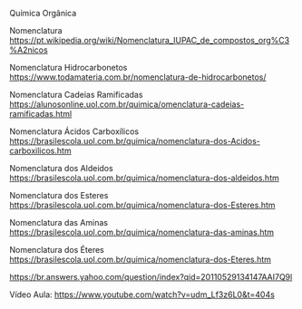 Química Orgânica

Nomenclatura
https://pt.wikipedia.org/wiki/Nomenclatura_IUPAC_de_compostos_org%C3%A2nicos

Nomenclatura Hidrocarbonetos
https://www.todamateria.com.br/nomenclatura-de-hidrocarbonetos/

Nomenclatura Cadeias Ramificadas
https://alunosonline.uol.com.br/quimica/omenclatura-cadeias-ramificadas.html

Nomenclatura Ácidos Carboxílicos
https://brasilescola.uol.com.br/quimica/nomenclatura-dos-Acidos-carboxilicos.htm

Nomenclatura dos Aldeidos
https://brasilescola.uol.com.br/quimica/nomenclatura-dos-aldeidos.htm

Nomenclatura dos Esteres
https://brasilescola.uol.com.br/quimica/nomenclatura-dos-Esteres.htm

Nomenclatura das Aminas
https://brasilescola.uol.com.br/quimica/nomenclatura-das-aminas.htm

Nomenclatura dos Éteres
https://brasilescola.uol.com.br/quimica/nomenclatura-dos-Eteres.htm

https://br.answers.yahoo.com/question/index?qid=20110529134147AAI7Q9l


Vídeo Aula:
https://www.youtube.com/watch?v=udm_Lf3z6L0&t=404s
